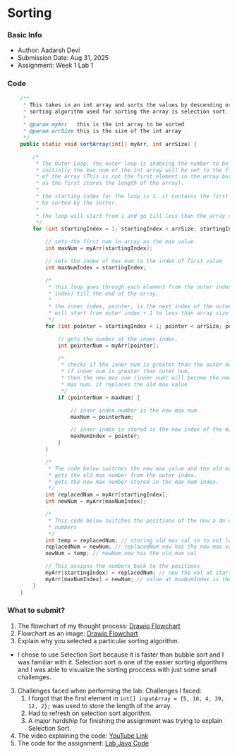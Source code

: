 # Sorting

### Basic Info
- Author: Aadarsh Devi
- Submission Date: Aug 31, 2025
- Assignment: Week 1 Lab 1

### Code
```java
    /**
     * This takes in an int array and sorts the values by descending order. The
     * sorting algorithm used for sorting the array is selection sort.
     *
     * @param myArr   this is the int array to be sorted
     * @param arrSize this is the size of the int array
     */
    public static void sortArray(int[] myArr, int arrSize) {

        /*
         * The Outer Loop: the outer loop is indexing the number to be replaced
         * initially the max num of the int array will be set to the first element
         * of the array (This is not the first element in the array but the second
         * as the first stores the length of the array).
         *
         * the starting index for the loop is 1. it contains the first element to
         * be sorted by the sorter.
         *
         * the loop will start from 1 and go till less than the array size
         */
        for (int startingIndex = 1; startingIndex < arrSize; startingIndex++) {

            // sets the first num in array as the max value
            int maxNum = myArr[startingIndex];

            // sets the index of max num to the index of first value
            int maxNumIndex = startingIndex;

            /*
             * this loop goes through each element from the outer index (outer loop
             * index) till the end of the array.
             *
             * the inner index, pointer, is the next index of the outer index so it
             * will start from outer index + 1 to less than array size
             */
            for (int pointer = startingIndex + 1; pointer < arrSize; pointer++) {

                // gets the number at the inner index.
                int pointerNum = myArr[pointer];

                /*
                 * checks if the inner num is greater than the outer num
                 * if inner num is greater than outer num,
                 * then the new max num (inner num) will become the new
                 * max num. it replaces the old max value
                 */
                if (pointerNum > maxNum) {

                    // inner index number is the new max num
                    maxNum = pointerNum;

                    // inner index is stored as the new index of the max value
                    maxNumIndex = pointer;
                }
            }

            /*
             * The code below switches the new max value and the old max value
             * gets the old max number from the outer index.
             * gets the new max number stored in the max num index.
             */
            int replacedNum = myArr[startingIndex];
            int newNum = myArr[maxNumIndex];

            /*
             * This code below switches the positions of the new a dn old max
             * numbers
             */
            int temp = replacedNum; // storing old max val so to not lose it
            replacedNum = newNum; // replacedNum now has the new max val
            newNum = temp; // newNum now has the old max val

            // This assigns the numbers back to the positions
            myArr[startingIndex] = replacedNum; // new the val at startingIndex is the new max val
            myArr[maxNumIndex] = newNum; // value at maxNumIndex is the old max val
        }
    }
```
### What to submit?
1. The flowchart of my thought process: [Drawio Flowchart](sorting_flowchart.drawio)
1. Flowchart as an image: [Drawio Flowchart](sorting_flowchart.png)
2. Explain why you selected a particular sorting algorithm.
 - I chose to use Selection Sort because it is faster than bubble sort and I was
   familiar with it. Selection sort is one of the easier sorting algorithms and I was able
   to visualize the sorting proccess with just some small challenges. 
3. Challenges faced when performing the lab: Challenges I faced:
     1. I forgot that the first element in ```int[] inputArray = {5, 10, 4, 39, 12, 2};``` was used
        to store the length of the array.
     2. Had to refresh on selection sort algorithm.
     3. A major hardship for finishing the assignment was trying to explain Selection Sort.
4. The video explaining the code: [YouTube Link](https://youtu.be/-Xk42QqpWG8)
5. The code for the assignment: [Lab Java Code](Sorting.java)
